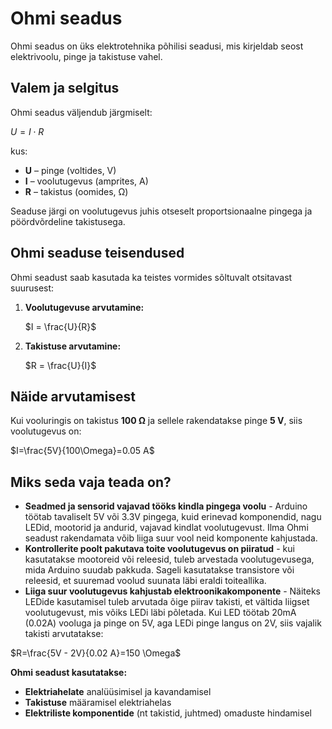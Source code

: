 # Ohmi seadus

Ohmi seadus on üks elektrotehnika põhilisi seadusi, mis kirjeldab seost elektrivoolu, pinge ja takistuse vahel.

## Valem ja selgitus
Ohmi seadus väljendub järgmiselt:

$U = I \cdot R$


kus:
- **U** – pinge (voltides, V)
- **I** – voolutugevus (amprites, A)
- **R** – takistus (oomides, Ω)

Seaduse järgi on voolutugevus juhis otseselt proportsionaalne pingega ja pöördvõrdeline takistusega.

## Ohmi seaduse teisendused

Ohmi seadust saab kasutada ka teistes vormides sõltuvalt otsitavast suurusest:

1. **Voolutugevuse arvutamine:**
   
   $I = \frac{U}{R}$
   

2. **Takistuse arvutamine:**
   
   $R = \frac{U}{I}$


## Näide arvutamisest

Kui vooluringis on takistus **100 Ω** ja sellele rakendatakse pinge **5 V**, siis voolutugevus on:


$I=\frac{5V}{100\Omega}=0.05 A$


## Miks seda vaja teada on?
* **Seadmed ja sensorid vajavad tööks kindla pingega voolu** - Arduino töötab tavaliselt 5V või 3.3V pingega, kuid erinevad komponendid, nagu LEDid, mootorid ja andurid, vajavad kindlat voolutugevust. Ilma Ohmi seadust rakendamata võib liiga suur vool neid komponente kahjustada.
* **Kontrollerite poolt pakutava toite voolutugevus on piiratud** - kui kasutatakse mootoreid või releesid, tuleb arvestada voolutugevusega, mida Arduino suudab pakkuda. Sageli kasutatakse transistore või releesid, et suuremad voolud suunata läbi eraldi toiteallika.
* **Liiga suur voolutugevus kahjustab elektroonikakomponente** - Näiteks LEDide kasutamisel tuleb arvutada õige piirav takisti, et vältida liigset voolutugevust, mis võiks LEDi läbi põletada. Kui LED töötab 20mA (0.02A) vooluga ja pinge on 5V, aga LEDi pinge langus on 2V, siis vajalik takisti arvutatakse:

$R=\frac{5V - 2V}{0.02 A}=150 \Omega$

**Ohmi seadust kasutatakse:**
* **Elektriahelate** analüüsimisel ja kavandamisel
* **Takistuse** määramisel elektriahelas
* **Elektriliste komponentide** (nt takistid, juhtmed) omaduste hindamisel